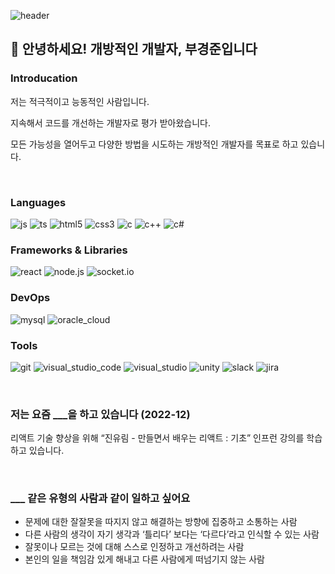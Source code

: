 ![header](https://capsule-render.vercel.app/api?type=slice&color=0:3090C7,100:82CAFF&fontColor=F5F5F5&animation=fadeIn&height=200&section=header&text=KyungJun%20Boo&fontSize=60&rotate=13&fontAlignY=30&fontAlign=70)

## 👋 안녕하세요! 개방적인 개발자, 부경준입니다

### Introducation

저는 적극적이고 능동적인 사람입니다.

지속해서 코드를 개선하는 개발자로 평가 받아왔습니다.

모든 가능성을 열어두고 다양한 방법을 시도하는 개방적인 개발자를 목표로 하고 있습니다.

</br>

### Languages

![js](https://img.shields.io/badge/Javascript-F7DF1E?style=flat-square&logo=javascript&logoColor=black)
![ts](https://img.shields.io/badge/Typescript-3178C6?style=flat-square&logo=typescript&logoColor=white)
![html5](https://img.shields.io/badge/html5-E34F26?style=flat-square&logo=html5&logoColor=white)
![css3](https://img.shields.io/badge/css3-1572B6?style=flat-square&logo=css3&logoColor=white)
![c](https://img.shields.io/badge/C-2d72a6?style=flat-square&logo=C&logoColor=white)
![c++](https://img.shields.io/badge/C++-00599C?style=flat-square&logo=C%2B%2B&logoColor=white)
![c#](https://img.shields.io/badge/C%23-239120?style=flat-square&logo=CSharp&logoColor=white)


### Frameworks & Libraries

![react](https://img.shields.io/badge/react-61DAFB?style=flat-square&logo=react&logoColor=black)
![node.js](https://img.shields.io/badge/node.js-339933?style=flat-square&logo=node.js&logoColor=white)
![socket.io](https://img.shields.io/badge/socket.io-010101?style=flat-square&logo=socket.io&logoColor=white)


### DevOps

![mysql](https://img.shields.io/badge/MySQL-4479A1?style=flat-square&logo=mysql&logoColor=white)
![oracle_cloud](https://img.shields.io/badge/Oracle%20Cloud-F80000)

### Tools

![git](https://img.shields.io/badge/Git-F05032?style=flat-square&logo=git&logoColor=white)
![visual_studio_code](https://img.shields.io/badge/VSCode-007ACC?style=flat-square&logo=visual-studio-code&logoColor=white)
![visual_studio](https://img.shields.io/badge/Visual%20Studio-5C2D91?style=flat-square&logo=visual-studio&logoColor=white)
![unity](https://img.shields.io/badge/Unity-FFFFFF?style=flat-square&logo=unity&logoColor=black)
![slack](https://img.shields.io/badge/Slack-4A154B?style=flat-square&logo=slack&logoColor=white)
![jira](https://img.shields.io/badge/Jira-0052CC?style=flat-square&logo=jira&logoColor=white)

</br>

### 저는 요즘 \___을 하고 있습니다 (2022-12)

리액트 기술 향상을 위해 “진유림 - 만들면서 배우는 리액트 : 기초” 인프런 강의를 학습하고 있습니다.

</br>

### \___ 같은 유형의 사람과 같이 일하고 싶어요

- 문제에 대한 잘잘못을 따지지 않고 해결하는 방향에 집중하고 소통하는 사람
- 다른 사람의 생각이 자기 생각과 ‘틀리다’ 보다는 ‘다르다’라고 인식할 수 있는 사람
- 잘못이나 모르는 것에 대해 스스로 인정하고 개선하려는 사람
- 본인의 일을 책임감 있게 해내고 다른 사람에게 떠넘기지 않는 사람
